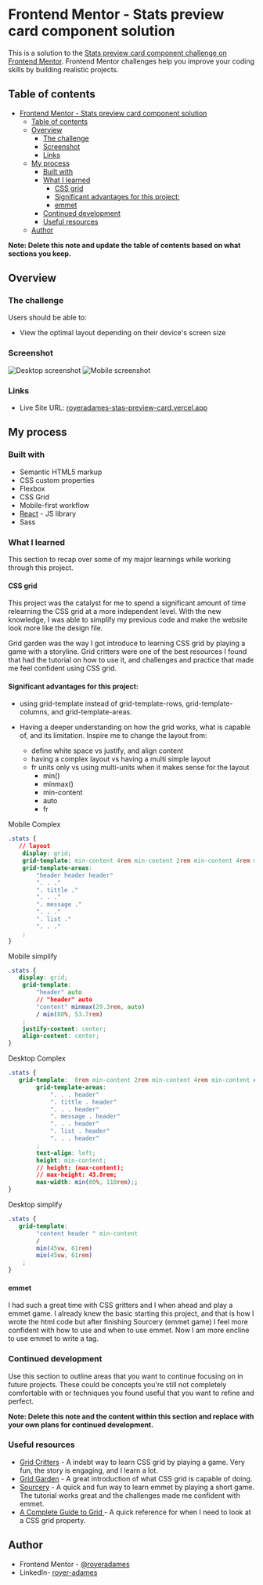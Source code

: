 # Frontend Mentor - Stats preview card component solution

This is a solution to the [Stats preview card component challenge on Frontend Mentor](https://www.frontendmentor.io/challenges/stats-preview-card-component-8JqbgoU62). Frontend Mentor challenges help you improve your coding skills by building realistic projects. 

## Table of contents

- [Frontend Mentor - Stats preview card component solution](#frontend-mentor---stats-preview-card-component-solution)
  - [Table of contents](#table-of-contents)
  - [Overview](#overview)
    - [The challenge](#the-challenge)
    - [Screenshot](#screenshot)
    - [Links](#links)
  - [My process](#my-process)
    - [Built with](#built-with)
    - [What I learned](#what-i-learned)
      - [CSS grid](#css-grid)
      - [Significant advantages for this project:](#significant-advantages-for-this-project)
      - [emmet](#emmet)
    - [Continued development](#continued-development)
    - [Useful resources](#useful-resources)
  - [Author](#author)


**Note: Delete this note and update the table of contents based on what sections you keep.**

## Overview

### The challenge

Users should be able to:

- View the optimal layout depending on their device's screen size

### Screenshot
![Desktop screenshot](./src/images/desktop-screenshoot.PNG)
![Mobile screenshot](./src/images/mobile-screenshoot.PNG)
### Links

- Live Site URL: [royeradames-stas-preview-card.vercel.app](royeradames-stas-preview-card.vercel.app)

## My process

### Built with

- Semantic HTML5 markup
- CSS custom properties
- Flexbox
- CSS Grid
- Mobile-first workflow
- [React](https://reactjs.org/) - JS library
- Sass
  

### What I learned

This section to recap over some of my major learnings while working through this project.

#### CSS grid
This project was the catalyst for me to spend a significant amount of time relearning the CSS grid at a more independent level. With the new knowledge, I was able to simplify my previous code and make the website look more like the design file.

Grid garden was the way I got introduce to learning CSS grid by playing a game with a storyline. Grid critters were one of the best resources I found that had the tutorial on how to use it, and challenges and practice that made me feel confident using CSS grid.  

#### Significant advantages for this project: 

- using grid-template instead of grid-template-rows, grid-template-columns, and grid-template-areas.

- Having a deeper understanding on how the grid works, what is capable of, and its limitation.
  Inspire me to change the layout from:
  - define white space vs justify, and align content 
  -  having a complex layout vs having a multi simple layout
  -  fr units only vs using multi-units when it makes sense for the layout
     -  min()
     -  minmax()
     -  min-content
     -  auto
     -  fr

Mobile Complex
```css
.stats {
   // layout
    display: grid;
    grid-template: min-content 4rem min-content 2rem min-content 4rem min-content 3rem / 2rem 1fr 2rem;
    grid-template-areas: 
        "header header header"
        ". . ."
        ". tittle ."
        ". . ."
        ". message ."
        ". . ."
        ". list ."
        ". . ."
    ;
}
```

Mobile simplify
```css
.stats {
   display: grid;
    grid-template:
        "header" auto
        // "header" auto
        "content" minmax(29.3rem, auto)
        / min(88%, 53.7rem)
    ;
    justify-content: center;
    align-content: center;
}
```
Desktop Complex
```css
.stats {
   grid-template:  8rem min-content 2rem min-content 4rem min-content clamp(1rem, 2vw, 5rem) / 7rem 1fr 10rem 2fr;
        grid-template-areas: 
            ". . . header"
            ". tittle . header"
            ". . . header"
            ". message . header"
            ". . . header"
            ". list . header"
            ". . . header"
        ;
        text-align: left;
        height: min-content;
        // height: (max-content);
        // max-height: 43.8rem;
        max-width: min(80%, 110rem);;
}
```

Desktop simplify
```css
.stats {
   grid-template:
        "content header " min-content
        /
        min(45vw, 61rem) 
        min(45vw, 61rem) 
    ;
}
```
#### emmet
I had such a great time with CSS gritters and I when ahead and play a emmet game. I already knew the basic starting this project, and that is how I wrote the html code but after finishing Sourcery (emmet game) I feel more confident with how to use and when to use emmet. Now I am more encline to use emmet to write a tag.

### Continued development

Use this section to outline areas that you want to continue focusing on in future projects. These could be concepts you're still not completely comfortable with or techniques you found useful that you want to refine and perfect.

**Note: Delete this note and the content within this section and replace with your own plans for continued development.**

### Useful resources

- [Grid Critters](https://mastery.games/gridcritters/) - A indebt way to learn CSS grid by playing a game. Very fun, the story is engaging, and I learn a lot.
- [Grid Garden](https://cssgridgarden.com/) - A great introduction of what CSS grid is capable of doing.
-  [Sourcery](https://codepip.com/games/sourcery/) - A quick and fun way to learn emmet by playing a short game. The tutorial works great and the challenges made me confident with emmet.
-  [A Complete Guide to Grid ](https://css-tricks.com/snippets/css/complete-guide-grid/) - A quick reference for when I need to look at a CSS grid property.


## Author

- Frontend Mentor - [@royeradames](https://www.frontendmentor.io/profile/royeradames)
- LinkedIn- [royer-adames](https://www.linkedin.com/in/royer-adames/)


